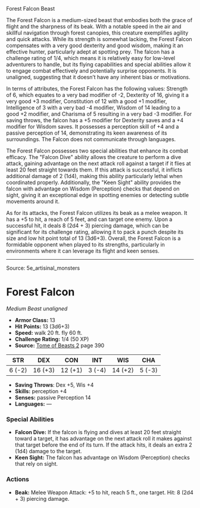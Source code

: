 <MonsterName/>Forest Falcon</MonsterName>
<CreatureType/>Beast</CreatureType>

<summary>The Forest Falcon is a medium-sized beast that embodies both the grace of flight and the sharpness of its beak. With a notable speed in the air and skillful navigation through forest canopies, this creature exemplifies agility and quick attacks. While its strength is somewhat lacking, the Forest Falcon compensates with a very good dexterity and good wisdom, making it an effective hunter, particularly adept at spotting prey. The falcon has a challenge rating of 1/4, which means it is relatively easy for low-level adventurers to handle, but its flying capabilities and special abilities allow it to engage combat effectively and potentially surprise opponents. It is unaligned, suggesting that it doesn’t have any inherent bias or motivations.</summary>

<detail>

In terms of attributes, the Forest Falcon has the following values: Strength of 6, which equates to a very bad modifier of -2, Dexterity of 16, giving it a very good +3 modifier, Constitution of 12 with a good +1 modifier, Intelligence of 3 with a very bad -4 modifier, Wisdom of 14 leading to a good +2 modifier, and Charisma of 5 resulting in a very bad -3 modifier. For saving throws, the falcon has a +5 modifier for Dexterity saves and a +4 modifier for Wisdom saves. It possesses a perception skill of +4 and a passive perception of 14, demonstrating its keen awareness of its surroundings. The Falcon does not communicate through languages.

The Forest Falcon possesses two special abilities that enhance its combat efficacy. The "Falcon Dive" ability allows the creature to perform a dive attack, gaining advantage on the next attack roll against a target if it flies at least 20 feet straight towards them. If this attack is successful, it inflicts additional damage of 2 (1d4), making this ability particularly lethal when coordinated properly. Additionally, the "Keen Sight" ability provides the falcon with advantage on Wisdom (Perception) checks that depend on sight, giving it an exceptional edge in spotting enemies or detecting subtle movements around it.

As for its attacks, the Forest Falcon utilizes its beak as a melee weapon. It has a +5 to hit, a reach of 5 feet, and can target one enemy. Upon a successful hit, it deals 8 (2d4 + 3) piercing damage, which can be significant for its challenge rating, allowing it to pack a punch despite its size and low hit point total of 13 (3d6+3). Overall, the Forest Falcon is a formidable opponent when played to its strengths, particularly in environments where it can leverage its flight and keen senses.</detail>



---

Source: 5e_artisinal_monsters

# Forest Falcon

*Medium* *Beast* *unaligned*

- **Armor Class:** 13
- **Hit Points:** 13 (3d6+3)
- **Speed:** walk 20 ft. fly 60 ft.
- **Challenge Rating:** 1/4 (50 XP)
- **Source:** [Tome of Beasts 2](https://koboldpress.com/kpstore/product/tome-of-beasts-2-for-5th-edition) page 390

| STR | DEX | CON | INT | WIS | CHA |
| --- | --- | --- | --- | --- | --- |
| 6 (-2) | 16 (+3) | 12 (+1) | 3 (-4) | 14 (+2) | 5 (-3) |

- **Saving Throws**: Dex +5, Wis +4
- **Skills:** perception +4
- **Senses:** passive Perception 14
- **Languages:** —

### Special Abilities

- **Falcon Dive:** If the falcon is flying and dives at least 20 feet straight toward a target, it has advantage on the next attack roll it makes against that target before the end of its turn. If the attack hits, it deals an extra 2 (1d4) damage to the target.
- **Keen Sight:** The falcon has advantage on Wisdom (Perception) checks that rely on sight.

### Actions

- **Beak:** Melee Weapon Attack: +5 to hit, reach 5 ft., one target. Hit: 8 (2d4 + 3) piercing damage.




